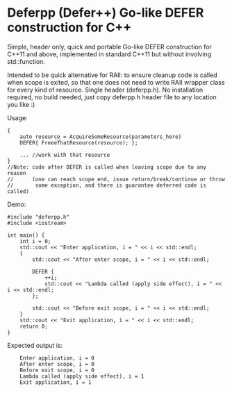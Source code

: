 # Deferpp (Defer++) Go-like DEFER construction for C++ 
Simple, header only, quick and portable Go-like DEFER construction for C++11 and above,
implemented in standard C++11 but without involving std::function.

Intended to be quick alternative for RAII: to ensure cleanup code is called
when scope is exited, so that one does not need to write RAII wrapper
class for every kind of resource.
Single header (deferpp.h). No installation required, no build needed,
just copy deferpp.h header file to any location you like :)
  
Usage:

    {
        auto resource = AcquireSomeResource(parameters_here)
        DEFER{ FreeeThatResource(resource); };
        
        ... //work with that resource
    }
    //Note: code after DEFER is called when leaving scope due to any reason
    //      (one can reach scope end, issue return/break/continue or throw
    //       some exception, and there is guarantee deferred code is called)

Demo:

    #include "deferpp.h"
    #include <iostream>

    int main() {
        int i = 0;
        std::cout << "Enter application, i = " << i << std::endl;
        {
            std::cout << "After enter scope, i = " << i << std::endl;

            DEFER {
                ++i;
                std::cout << "Lambda called (apply side effect), i = " << i << std::endl;
            };

            std::cout << "Before exit scope, i = " << i << std::endl;
        }
        std::cout << "Exit application, i = " << i << std::endl;
        return 0;
    }

Expected output is:

        Enter application, i = 0
        After enter scope, i = 0
        Before exit scope, i = 0
        Lambda called (apply side effect), i = 1
        Exit application, i = 1
